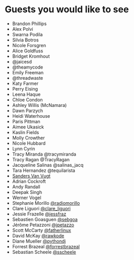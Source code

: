 # Guests you would like to see
* Brandon Phillips
* Alex Polvi
* Swarna Podila
* Silvia Botros
* Nicole Forsgren
* Alice Goldfuss
* Bridget Kromhout
* @jaicesd
* @theamycode
* Emily Freeman
* @threadwaste
* Katy Farmer
* Perry Eising
* Leena Haque
* Chloe Condon
* Ashley Willis (McNamara)
* Dawn Parzych
* Heidi Waterhouse
* Paris Pittman
* Aimee Ukasick
* Kaslin Fields
* Molly Crowther
* Nicole Hubbard
* Lynn Cyrin
* Tracy Miranda @tracymiranda
* Tracy Ragan @TracyRagan
* Jacqueline Salinas @salinas_jacq
* Tara Hernandez @tequilarista
* [Sanders Van Vugt](https://www.sandervanvugt.com/)
* Adrian Cockroft
* Andy Randall 
* Deepak Singh
* Werner Vogel
* Stephanie Morillo  [@radiomorillo](www.twitter.com/radiomorillo)
* Clare Liguori      [@clare_liguori](www.twitter.com/clare_liguori)
* Jessie Frazelle    [@jessfraz](www.twitter.com/jessfraz)
* Sebastien Goasguen [@sebgoa](www.twitter.com/sebgoa)
* Jérôme Petazzoni   [@jpetazzo](www.twitter.com/jpetazzo)
* Scott McCarty      [@fatherlinux](www.twitter.com/fatherlinux)
* David McKay        [@rawkode](www.twitter.com/rawkode)
* Diane Mueller      [@pythondj](www.twitter.com/pythondj)
* Forrest Brazeal    [@forrestbrazeal](www.twitter.com/forrestbrazeal)
* Sebastian Scheele  [@sscheele](https://twitter.com/sscheele)
